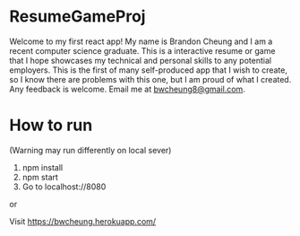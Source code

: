 # ResumeGameProj

Welcome to my first react app! My name is Brandon Cheung and I am a recent computer science graduate. This is a interactive resume or game
that I hope showcases my technical and personal skills to any potential employers. This is the first of many self-produced app that I wish
to create, so I know there are problems with this one, but I am proud of what I created. Any feedback is welcome.
Email me at bwcheung8@gmail.com.

# How to run 
(Warning may run differently on local sever)
1. npm install
2. npm start
3. Go to localhost://8080

or

Visit https://bwcheung.herokuapp.com/
